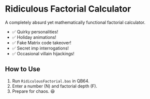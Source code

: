 # Ridiculous Factorial Calculator
A completely absurd yet mathematically functional factorial calculator.
- ✅ Quirky personalities!
- ✅ Holiday animations!
- ✅ Fake Matrix code takeover!
- ✅ Secret imp interrogations!
- ✅ Occasional villain hijackings!

## How to Use
1. Run `RidiculousFactorial.bas` in QB64.
2. Enter a number (N) and factorial depth (F).
3. Prepare for chaos. 😆
